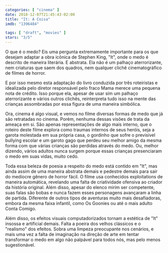 ```yaml
---
categories: [ "cinema" ]
date: 2018-12-07T21:45:43-02:00
title: "It: A Coisa"
imdb: "1396484"

tags: [ "draft", "movies" ]
stars: "3/5"
---
```

O que é o medo? Eis uma pergunta extremamente importante para os que desejam adaptar a obra icônica de Stephen King, "It", onde o medo é descrito de maneira literária. E abstrata. Ela não é um palhaço aterrorizante, nem criaturas que saem dos quadros, nem qualquer clichê cinematográfico de filmes de horror.

E por isso mesmo esta adaptação do livro conduzida por três roteiristas e idealizada pelo diretor responsável pelo fraco Mama merece uma pequena nota de crédito. Isso porque ela, apesar de usar sim um palhaço aterrorizante e vários outros clichês, reinterpreta tudo isso na mente das crianças assombradas por essa figura de uma maneira simbólica.

Ora, cinema é algo visual, e vemos no filme diversas formas de medo que já são retratadas no cinema. Porém, nenhuma dessas visões de trata da ameaça em si. São apenas representações de algo mais interno, que o roteiro deste filme explora como traumas internos de seus heróis, seja a garota molestada em sua própria casa, o gordinho que sofre o previsível bullying escolar e um garoto gago que perdeu seu melhor amigo da mesma forma com que várias crianças são perdidas através do medo. Ou, melhor dizendo, vários adultos nunca surgem porque essas crianças presenciaram o medo em suas vidas, muito cedo.

Toda essa beleza de poesia a respeito do medo está contido em "It", mas ainda assim de uma maneira abstrata demais e pedestre demais para sair do medíocre gênero de horror fácil. O filme usa conhecidos exploitations de maneira automática, revelando uma falta de criatividade ofensiva ao criador da história original. Além disso, apesar do elenco mirim ser competente, suas falas são bobas e nunca fazem esses personagens avançaram a linha de partida. Diferente de outros tipos de aventuras muito mais desafiadoras, embora da mesma faixa infantil, como Os Goonies ou até o mais adulto Conta Comigo.

Além disso, os efeitos visuais computadorizados tornam a estética de "It" insossa e artificial demais. Falta a poeira dos velhos clássicos e o "realismo" dos efeitos. Sobra uma limpeza preocupante nos cenários, e mais uma vez a falta de imaginação na direção de arte em tentar transformar o medo em algo não palpável para todos nós, mas pelo menos sugestionável.

